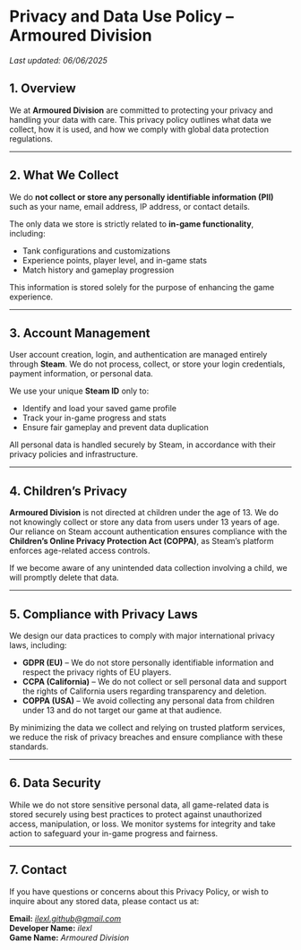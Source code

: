 # Privacy and Data Use Policy – Armoured Division

_Last updated: 06/06/2025_

## 1. Overview

We at **Armoured Division** are committed to protecting your privacy and handling your data with care. This privacy policy outlines what data we collect, how it is used, and how we comply with global data protection regulations.

---

## 2. What We Collect

We do **not collect or store any personally identifiable information (PII)** such as your name, email address, IP address, or contact details.

The only data we store is strictly related to **in-game functionality**, including:
- Tank configurations and customizations  
- Experience points, player level, and in-game stats  
- Match history and gameplay progression

This information is stored solely for the purpose of enhancing the game experience.

---

## 3. Account Management

User account creation, login, and authentication are managed entirely through **Steam**. We do not process, collect, or store your login credentials, payment information, or personal data.

We use your unique **Steam ID** only to:
- Identify and load your saved game profile  
- Track your in-game progress and stats  
- Ensure fair gameplay and prevent data duplication

All personal data is handled securely by Steam, in accordance with their privacy policies and infrastructure.

---

## 4. Children’s Privacy

**Armoured Division** is not directed at children under the age of 13. We do not knowingly collect or store any data from users under 13 years of age. Our reliance on Steam account authentication ensures compliance with the **Children’s Online Privacy Protection Act (COPPA)**, as Steam’s platform enforces age-related access controls.

If we become aware of any unintended data collection involving a child, we will promptly delete that data.

---

## 5. Compliance with Privacy Laws

We design our data practices to comply with major international privacy laws, including:

- **GDPR (EU)** – We do not store personally identifiable information and respect the privacy rights of EU players.  
- **CCPA (California)** – We do not collect or sell personal data and support the rights of California users regarding transparency and deletion.  
- **COPPA (USA)** – We avoid collecting any personal data from children under 13 and do not target our game at that audience.

By minimizing the data we collect and relying on trusted platform services, we reduce the risk of privacy breaches and ensure compliance with these standards.

---

## 6. Data Security

While we do not store sensitive personal data, all game-related data is stored securely using best practices to protect against unauthorized access, manipulation, or loss. We monitor systems for integrity and take action to safeguard your in-game progress and fairness.

---

## 7. Contact

If you have questions or concerns about this Privacy Policy, or wish to inquire about any stored data, please contact us at:

**Email:** *ilexl.github@gmail.com*  
**Developer Name:** *ilexl*  
**Game Name:** *Armoured Division*

